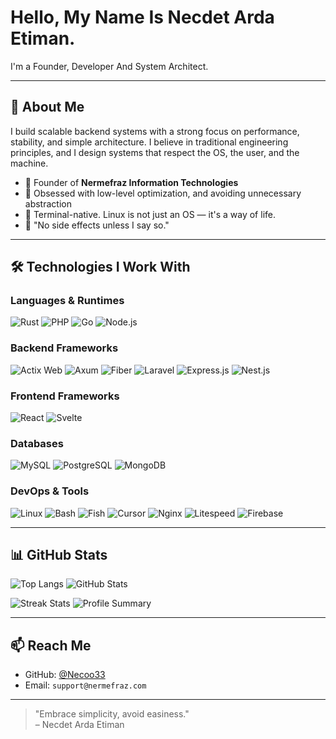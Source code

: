 # Hello, My Name Is Necdet Arda Etiman.

I'm a Founder, Developer And System Architect.

---

## 🧠 About Me

I build scalable backend systems with a strong focus on performance, stability, and simple architecture.
I believe in traditional engineering principles, and I design systems that respect the OS, the user, and the machine. 

- 🏢 Founder of **Nermefraz Information Technologies**
- 🔧 Obsessed with low-level optimization, and avoiding unnecessary abstraction
- 🐧 Terminal-native. Linux is not just an OS — it's a way of life.
- 🧠 "No side effects unless I say so."

---

## 🛠️ Technologies I Work With

### Languages & Runtimes  
![Rust](https://img.shields.io/badge/-Rust-000?style=flat&logo=rust)   ![PHP](https://img.shields.io/badge/-PHP-777BB4?style=flat&logo=php&logoColor=white) ![Go](https://img.shields.io/badge/-Go-00ADD8?style=flat&logo=go&logoColor=white)  ![Node.js](https://img.shields.io/badge/-Node.js-339933?style=flat&logo=node.js&logoColor=white)


### Backend Frameworks  
![Actix Web](https://img.shields.io/badge/-Actix--Web-000000?style=flat)  ![Axum](https://img.shields.io/badge/-Axum-purple?style=flat)  ![Fiber](https://img.shields.io/badge/-Fiber-00acc1?style=flat)  ![Laravel](https://img.shields.io/badge/-Laravel-FF2D20?style=flat&logo=laravel&logoColor=white)  ![Express.js](https://img.shields.io/badge/-Express.js-000000?style=flat&logo=express)  ![Nest.js](https://img.shields.io/badge/-Nest.js-e0234e?style=flat&logo=nestjs)

### Frontend Frameworks

![React](https://img.shields.io/badge/-React-61DAFB?style=flat&logo=react&logoColor=000) ![Svelte](https://img.shields.io/badge/-Svelte-FF3E00?style=flat&logo=svelte&logoColor=fff)

### Databases  
![MySQL](https://img.shields.io/badge/-MySQL-4479A1?style=flat&logo=mysql&logoColor=white)  ![PostgreSQL](https://img.shields.io/badge/-PostgreSQL-336791?style=flat&logo=postgresql&logoColor=white)  ![MongoDB](https://img.shields.io/badge/-MongoDB-47A248?style=flat&logo=mongodb&logoColor=white)

### DevOps & Tools  
![Linux](https://img.shields.io/badge/-Linux-FCC624?style=flat&logo=linux)  ![Bash](https://img.shields.io/badge/-Bash-4EAA25?style=flat&logo=gnubash)  ![Fish](https://img.shields.io/badge/-Fish-cc2b4c?style=flat)  ![Cursor](https://img.shields.io/badge/-Cursor-3a3a3a?style=flat)  ![Nginx](https://img.shields.io/badge/-Nginx-009639?style=flat&logo=nginx)  ![Litespeed](https://img.shields.io/badge/-LiteSpeed-7aa2de?style=flat) ![Firebase](https://img.shields.io/badge/-Firebase-FFCA28?style=flat&logo=firebase&logoColor=000)


---

## 📊 GitHub Stats

![Top Langs](https://github-readme-stats.vercel.app/api/top-langs/?username=Necoo33&layout=compact&langs_count=10&theme=tokyonight) ![GitHub Stats](https://github-readme-stats.vercel.app/api?username=Necoo33&show_icons=true&theme=tokyonight)

![Streak Stats](https://github-readme-streak-stats.herokuapp.com?user=Necoo33&theme=tokyonight) ![Profile Summary](https://github-profile-summary-cards.vercel.app/api/cards/profile-details?username=Necoo33&theme=tokyonight)


---

## 📫 Reach Me

- GitHub: [@Necoo33](https://github.com/Necoo33)
- Email: `support@nermefraz.com`

---

> "Embrace simplicity, avoid easiness."  
> – Necdet Arda Etiman
